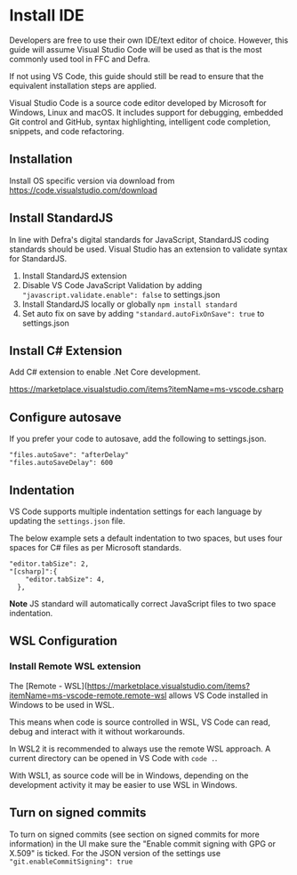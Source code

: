 # Install IDE
Developers are free to use their own IDE/text editor of choice.  However, this guide will assume Visual Studio Code will be used as that is the most commonly used tool in FFC and Defra.

If not using VS Code, this guide should still be read to ensure that the equivalent installation steps are applied.

Visual Studio Code is a source code editor developed by Microsoft for Windows, Linux and macOS. It includes support for debugging, embedded Git control and GitHub, syntax highlighting, intelligent code completion, snippets, and code refactoring.

## Installation
Install OS specific version via download from https://code.visualstudio.com/download

## Install StandardJS
In line with Defra's digital standards for JavaScript, StandardJS coding standards should be used. Visual Studio has an extension to validate syntax for StandardJS.
1. Install StandardJS extension
1. Disable VS Code JavaScript Validation by adding `"javascript.validate.enable": false` to settings.json
1. Install StandardJS locally or globally
  `npm install standard`
1. Set auto fix on save by adding `"standard.autoFixOnSave": true` to settings.json

## Install C# Extension
Add C# extension to enable .Net Core development.

https://marketplace.visualstudio.com/items?itemName=ms-vscode.csharp

## Configure autosave
If you prefer your code to autosave, add the following to settings.json.

```
"files.autoSave": "afterDelay"
"files.autoSaveDelay": 600
```

## Indentation
VS Code supports multiple indentation settings for each language by updating the `settings.json` file.

The below example sets a default indentation to two spaces, but uses four spaces for C# files as per Microsoft standards.

```
"editor.tabSize": 2,
"[csharp]":{
    "editor.tabSize": 4,
  },
```

**Note** JS standard will automatically correct JavaScript files to two space indentation.

## WSL Configuration
### Install Remote WSL extension
The [Remote - WSL](https://marketplace.visualstudio.com/items?itemName=ms-vscode-remote.remote-wsl allows VS Code installed in Windows to be used in WSL.

This means when code is source controlled in WSL, VS Code can read, debug and interact with it without workarounds.

In WSL2 it is recommended to always use the remote WSL approach.  A current directory can be opened in VS Code with `code .`.

With WSL1, as source code will be in Windows, depending on the development activity it may be easier to use WSL in Windows.

## Turn on signed commits
To turn on signed commits (see section on signed commits for more information) in the UI make sure the "Enable commit signing with GPG or X.509" is ticked. For the JSON version of the settings use `"git.enableCommitSigning": true`
